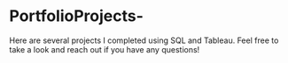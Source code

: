 # PortfolioProjects-
Here are several projects I completed using SQL and Tableau.
Feel free to take a look and reach out if you have any questions!
